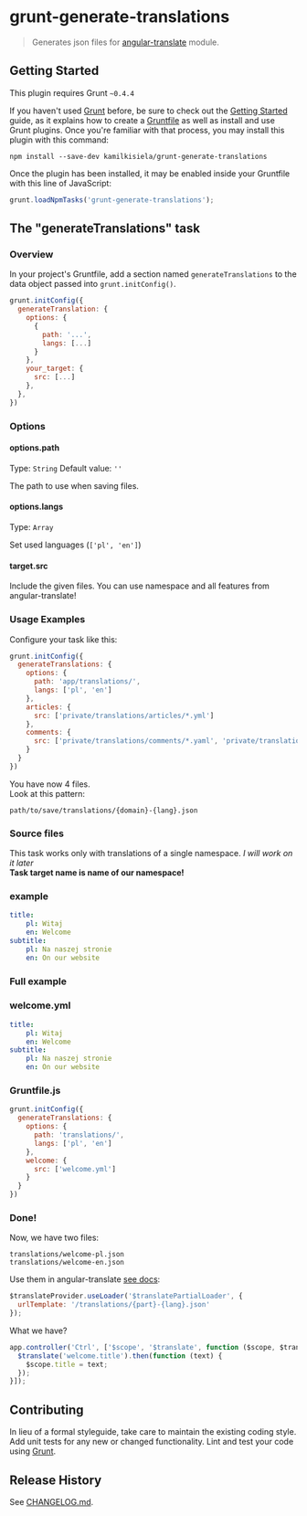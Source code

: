# grunt-generate-translations

> Generates json files for [angular-translate](https://github.com/angular-translate/angular-translate) module.

## Getting Started
This plugin requires Grunt `~0.4.4`

If you haven't used [Grunt](http://gruntjs.com/) before, be sure to check out the [Getting Started](http://gruntjs.com/getting-started) guide, as it explains how to create a [Gruntfile](http://gruntjs.com/sample-gruntfile) as well as install and use Grunt plugins. Once you're familiar with that process, you may install this plugin with this command:

```shell
npm install --save-dev kamilkisiela/grunt-generate-translations
```

Once the plugin has been installed, it may be enabled inside your Gruntfile with this line of JavaScript:

```js
grunt.loadNpmTasks('grunt-generate-translations');
```

## The "generateTranslations" task

### Overview
In your project's Gruntfile, add a section named `generateTranslations` to the data object passed into `grunt.initConfig()`.

```js
grunt.initConfig({
  generateTranslation: {
    options: {
      {
        path: '...',
        langs: [...]
      }
    },
    your_target: {
      src: [...]
    },
  },
})
```

### Options

#### options.path
Type: `String`
Default value: `''`

The path to use when saving files.
 
#### options.langs
Type: `Array`

Set used languages (`['pl', 'en']`)

#### target.src
Include the given files. You can use namespace and all features from angular-translate!

### Usage Examples
Configure your task like this:

```js
grunt.initConfig({
  generateTranslations: {
    options: {
      path: 'app/translations/',
      langs: ['pl', 'en']
    },
    articles: {
      src: ['private/translations/articles/*.yml']
    },
    comments: {
      src: ['private/translations/comments/*.yaml', 'private/translations/basic/comments.yml']
    }
  }
})
```

You have now 4 files.  
Look at this pattern:  

```
path/to/save/translations/{domain}-{lang}.json
```

### Source files
This task works only with translations of a single namespace. _I will work on it later_  
__Task target name is name of our namespace!__  

### example
```yaml
title:
    pl: Witaj
    en: Welcome
subtitle:
    pl: Na naszej stronie
    en: On our website
```


### Full example
### welcome.yml
```yaml
title:
    pl: Witaj
    en: Welcome
subtitle:
    pl: Na naszej stronie
    en: On our website
```
### Gruntfile.js
```js
grunt.initConfig({
  generateTranslations: {
    options: {
      path: 'translations/',
      langs: ['pl', 'en']
    },
    welcome: {
      src: ['welcome.yml']
    }
  }
})
```
### Done!
Now, we have two files:
```
translations/welcome-pl.json
translations/welcome-en.json
```
Use them in angular-translate [see docs](http://angular-translate.github.io/docs/#/guide/12_asynchronous-loading):
```javascript
$translateProvider.useLoader('$translatePartialLoader', {
  urlTemplate: '/translations/{part}-{lang}.json'
});
```
What we have?
```javascript
app.controller('Ctrl', ['$scope', '$translate', function ($scope, $translate) {
  $translate('welcome.title').then(function (text) {
    $scope.title = text;
  });
}]);
```

## Contributing
In lieu of a formal styleguide, take care to maintain the existing coding style. Add unit tests for any new or changed functionality. Lint and test your code using [Grunt](http://gruntjs.com/).

## Release History
See [CHANGELOG.md](CHANGELOG.md).
